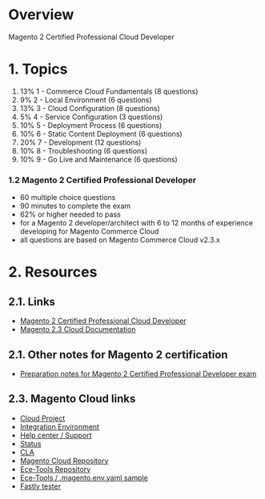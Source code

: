 # Overview

Magento 2 Certified Professional Cloud Developer

# 1. Topics

1. 13% 1 - Commerce Cloud Fundamentals (8 questions)
2. 9% 2 - Local Environment (6 questions)
3. 13% 3 - Cloud Configuration (8 questions)
4. 5% 4 - Service Configuration (3 questions)
5. 10% 5 - Deployment Process (6 questions)
6. 10% 6 - Static Content Deployment (6 questions)
7. 20% 7 - Development (12 questions)
8. 10% 8 - Troubleshooting (6 questions)
9. 10% 9 - Go Live and Maintenance (6 questions)


### 1.2 Magento 2 Certified Professional Developer

+ 60 multiple choice questions
+ 90 minutes to complete the exam
+ 62% or higher needed to pass
+ for a Magento 2 developer/architect with 6 to 12 months of experience developing for Magento Commerce Cloud
+ all questions are based on Magento Commerce Cloud v2.3.x

# 2. Resources

## 2.1. Links
+ [Magento 2 Certified Professional Cloud Developer](https://u.magento.com/magento-certified-professional-cloud-developer)
+ [Magento 2.3 Cloud Documentation](https://devdocs.magento.com/guides/v2.3/cloud/bk-cloud.html)

## 2.1. Other notes for Magento 2 certification
+ [Preparation notes for Magento 2 Certified Professional Developer exam](https://github.com/magento-notes/magento2-exam-notes)

## 2.3. Magento Cloud links 
+ [Cloud Project](https://cloud.magento.com/cloud/project/view/)
+ [Integration Environment](https://magento.cloud)
+ [Help center / Support](https://support.magento.com/hc/en-us/requests)
+ [Status](https://status.magento.cloud/)
+ [CLA](https://magento.com/legal/terms/cloud-sla)
+ [Magento Cloud Repository](https://github.com/magento/magento-cloud)
+ [Ece-Tools Repository](https://github.com/magento/ece-tools)
+ [Ece-Tools / .magento.env.yaml sample](https://github.com/magento/ece-tools/blob/2002.0.17/dist/.magento.env.yaml)
+ [Fastly tester](https://magento-tester.global.ssl.fastly.net/magento-tester/)
